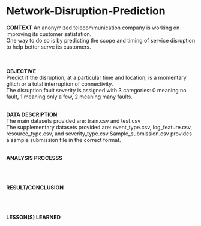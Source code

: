 # Network-Disruption-Prediction

<b>CONTEXT</b>
An anonymized telecommunication company is working on improving its customer satisfation. <br>
One way to do so is by predicting the scope and timing of service disruption to help better serve its customers. <br>
<br><br>

<b>OBJECTIVE</b><br>
Predict if the disruption, at a particular time and location, is a momentary glitch or a total interruption of connectivity.<br>
The disruption fault severity is assigned with 3 categories: 0 meaning no fault, 1 meaning only a few, 2 meaning many faults. 
<br><br>

<b>DATA DESCRIPTION</b><br>
The main datasets provided are: train.csv and test.csv<br>
The supplementary datasets provided are: event_type.csv, log_feature.csv, resource_type.csv, and severity_type.csv
Sample_submission.csv provides a sample submission file in the correct format.
<br><br>

<b>ANALYSIS PROCESSS</b>

<br><br>

<b>RESULT/CONCLUSION</b>

<br><br>

<b>LESSON(S) LEARNED</b>
